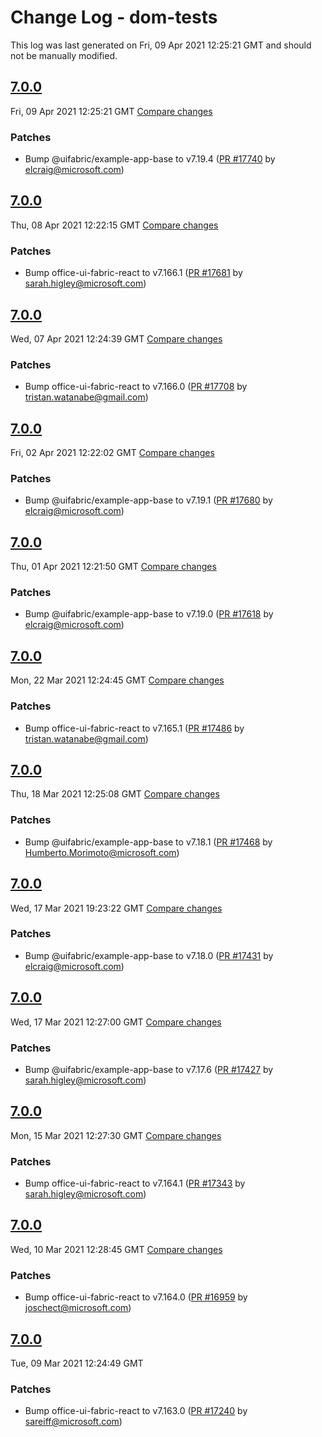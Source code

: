 # Change Log - dom-tests

This log was last generated on Fri, 09 Apr 2021 12:25:21 GMT and should not be manually modified.

<!-- Start content -->

## [7.0.0](https://github.com/microsoft/fluentui/tree/dom-tests_v7.0.0)

Fri, 09 Apr 2021 12:25:21 GMT 
[Compare changes](https://github.com/microsoft/fluentui/compare/dom-tests_v7.0.0..dom-tests_v7.0.0)

### Patches

- Bump @uifabric/example-app-base to v7.19.4 ([PR #17740](https://github.com/microsoft/fluentui/pull/17740) by elcraig@microsoft.com)

## [7.0.0](https://github.com/microsoft/fluentui/tree/dom-tests_v7.0.0)

Thu, 08 Apr 2021 12:22:15 GMT 
[Compare changes](https://github.com/microsoft/fluentui/compare/dom-tests_v7.0.0..dom-tests_v7.0.0)

### Patches

- Bump office-ui-fabric-react to v7.166.1 ([PR #17681](https://github.com/microsoft/fluentui/pull/17681) by sarah.higley@microsoft.com)

## [7.0.0](https://github.com/microsoft/fluentui/tree/dom-tests_v7.0.0)

Wed, 07 Apr 2021 12:24:39 GMT 
[Compare changes](https://github.com/microsoft/fluentui/compare/dom-tests_v7.0.0..dom-tests_v7.0.0)

### Patches

- Bump office-ui-fabric-react to v7.166.0 ([PR #17708](https://github.com/microsoft/fluentui/pull/17708) by tristan.watanabe@gmail.com)

## [7.0.0](https://github.com/microsoft/fluentui/tree/dom-tests_v7.0.0)

Fri, 02 Apr 2021 12:22:02 GMT 
[Compare changes](https://github.com/microsoft/fluentui/compare/dom-tests_v7.0.0..dom-tests_v7.0.0)

### Patches

- Bump @uifabric/example-app-base to v7.19.1 ([PR #17680](https://github.com/microsoft/fluentui/pull/17680) by elcraig@microsoft.com)

## [7.0.0](https://github.com/microsoft/fluentui/tree/dom-tests_v7.0.0)

Thu, 01 Apr 2021 12:21:50 GMT 
[Compare changes](https://github.com/microsoft/fluentui/compare/dom-tests_v7.0.0..dom-tests_v7.0.0)

### Patches

- Bump @uifabric/example-app-base to v7.19.0 ([PR #17618](https://github.com/microsoft/fluentui/pull/17618) by elcraig@microsoft.com)

## [7.0.0](https://github.com/microsoft/fluentui/tree/dom-tests_v7.0.0)

Mon, 22 Mar 2021 12:24:45 GMT 
[Compare changes](https://github.com/microsoft/fluentui/compare/dom-tests_v7.0.0..dom-tests_v7.0.0)

### Patches

- Bump office-ui-fabric-react to v7.165.1 ([PR #17486](https://github.com/microsoft/fluentui/pull/17486) by tristan.watanabe@gmail.com)

## [7.0.0](https://github.com/microsoft/fluentui/tree/dom-tests_v7.0.0)

Thu, 18 Mar 2021 12:25:08 GMT 
[Compare changes](https://github.com/microsoft/fluentui/compare/dom-tests_v7.0.0..dom-tests_v7.0.0)

### Patches

- Bump @uifabric/example-app-base to v7.18.1 ([PR #17468](https://github.com/microsoft/fluentui/pull/17468) by Humberto.Morimoto@microsoft.com)

## [7.0.0](https://github.com/microsoft/fluentui/tree/dom-tests_v7.0.0)

Wed, 17 Mar 2021 19:23:22 GMT 
[Compare changes](https://github.com/microsoft/fluentui/compare/dom-tests_v7.0.0..dom-tests_v7.0.0)

### Patches

- Bump @uifabric/example-app-base to v7.18.0 ([PR #17431](https://github.com/microsoft/fluentui/pull/17431) by elcraig@microsoft.com)

## [7.0.0](https://github.com/microsoft/fluentui/tree/dom-tests_v7.0.0)

Wed, 17 Mar 2021 12:27:00 GMT 
[Compare changes](https://github.com/microsoft/fluentui/compare/dom-tests_v7.0.0..dom-tests_v7.0.0)

### Patches

- Bump @uifabric/example-app-base to v7.17.6 ([PR #17427](https://github.com/microsoft/fluentui/pull/17427) by sarah.higley@microsoft.com)

## [7.0.0](https://github.com/microsoft/fluentui/tree/dom-tests_v7.0.0)

Mon, 15 Mar 2021 12:27:30 GMT 
[Compare changes](https://github.com/microsoft/fluentui/compare/dom-tests_v7.0.0..dom-tests_v7.0.0)

### Patches

- Bump office-ui-fabric-react to v7.164.1 ([PR #17343](https://github.com/microsoft/fluentui/pull/17343) by sarah.higley@microsoft.com)

## [7.0.0](https://github.com/microsoft/fluentui/tree/dom-tests_v7.0.0)

Wed, 10 Mar 2021 12:28:45 GMT 
[Compare changes](https://github.com/microsoft/fluentui/compare/dom-tests_v7.0.0..dom-tests_v7.0.0)

### Patches

- Bump office-ui-fabric-react to v7.164.0 ([PR #16959](https://github.com/microsoft/fluentui/pull/16959) by joschect@microsoft.com)

## [7.0.0](https://github.com/microsoft/fluentui/tree/dom-tests_v7.0.0)

Tue, 09 Mar 2021 12:24:49 GMT

### Patches

- Bump office-ui-fabric-react to v7.163.0 ([PR #17240](https://github.com/microsoft/fluentui/pull/17240) by sareiff@microsoft.com)
